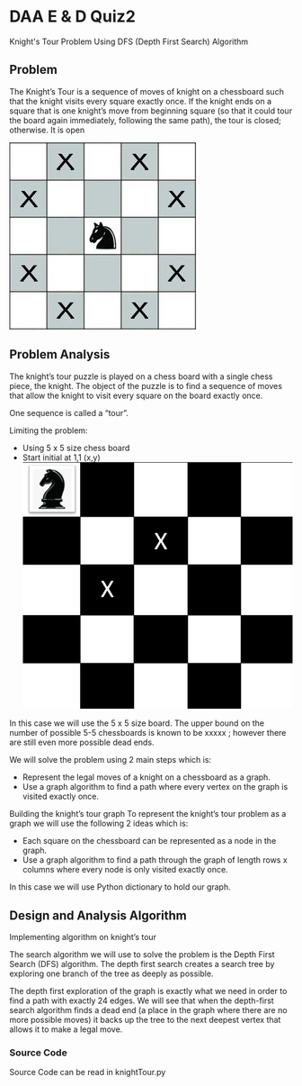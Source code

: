 # DAA E & D Quiz2
Knight's Tour Problem Using DFS (Depth First Search) Algorithm

## Problem
The Knight’s Tour is a sequence of moves of knight on a chessboard such that the knight visits every square exactly once. If the knight ends on a square that is one knight’s move from beginning square (so that it could tour the board again immediately, following the same path), the tour is closed; otherwise. It is open

![5x5 knight tour init image](images/knightsTour.png)

## Problem Analysis
The knight’s tour puzzle is played on a chess board with a single chess piece, the knight. The object of the puzzle is to find a sequence of moves that allow the knight to visit every square on the board exactly once.

One sequence is called a “tour”. 

Limiting the problem:
 - Using 5 x 5 size chess board
 - Start initial at 1,1 (x,y)
![Initial State image](images/initState.png)

In this case we will use the 5 x 5 size board. The upper bound on the number of possible 5-5 chessboards is known to be xxxxx ; however there are still even more possible dead ends.

We will solve the problem using 2 main steps which is:
 - Represent the legal moves of a knight on a chessboard as a graph.
 - Use a graph algorithm  to find a path where every vertex on the graph is visited exactly once.

Building the knight’s tour graph
To represent the knight’s tour problem as a graph we will use the following 2 ideas which is:
 - Each square on the chessboard can be represented as a node in the graph.
 - Use a graph algorithm to find a path through the graph of length rows x columns where every node is only visited exactly once.

In this case we will use Python dictionary to hold our graph.

## Design and Analysis Algorithm

Implementing algorithm on knight’s tour

The search algorithm we will use to solve the problem is the Depth First Search (DFS) algorithm. The depth first search creates a search tree by exploring one branch of the tree as deeply as possible.

The depth first exploration of the graph is exactly what we need in order to find a path with exactly 24 edges. We will see that when the depth-first search algorithm finds a dead end (a place in the graph where there are no more possible moves) it backs up the tree to the next deepest vertex that allows it to make a legal move.

### Source Code
Source Code can be read in knightTour.py
